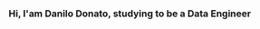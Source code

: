 ### Hi, I'am Danilo Donato, studying to be a Data Engineer

<!--
**danilo8br/danilo8br** is a ✨ _special_ ✨ repository because its `README.md` (this file) appears on your GitHub profile.

Here are some ideas to get you started:

- 🔭 I’m currently working on NEOBPO
- 🌱 I’m currently learning Python, NoSQL and Spark
- 👯 I’m looking to collaborate on 
- 🤔 I’m looking for help with find an internship in data engineering
- 💬 Ask me about anything, i will be happy to help
- 📫 How to reach me: danilodonato888@gmail.com
-->
